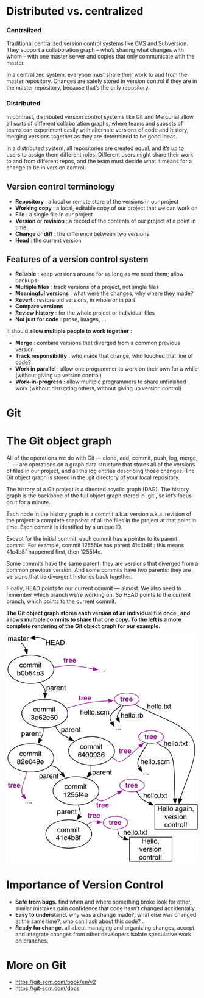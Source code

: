 # Distributed vs. centralized

### Centralized

Traditional centralized version control systems like CVS and Subversion. They support a collaboration graph – who’s sharing what changes with whom – with one master server and copies that only communicate with the master.

In a centralized system, everyone must share their work to and from the master repository. Changes are safely stored in version control if they are in the master repository, because that’s the only repository.

### Distributed

In contrast, distributed version control systems like Git and Mercurial allow all sorts of different collaboration graphs, where teams and subsets of teams can experiment easily with alternate versions of code and history, merging versions together as they are determined to be good ideas.

In a distributed system, all repositories are created equal, and it’s up to users to assign them different roles. Different users might share their work to and from different repos, and the team must decide what it means for a change to be in version control.

## Version control terminology

- **Repository** : a local or remote store of the versions in our project
- **Working copy** : a local, editable copy of our project that we can work on
- **File** : a single file in our project
- **Version** or **revision** : a record of the contents of our project at a point in time
- **Change** or **diff** : the difference between two versions
- **Head** : the current version

## Features of a version control system

- **Reliable** : keep versions around for as long as we need them; allow backups
- **Multiple files** : track versions of a project, not single files
- **Meaningful versions** : what were the changes, why where they made?
- **Revert** : restore old versions, in whole or in part
- **Compare versions**
- **Review history** : for the whole project or individual files
- **Not just for code** : prose, images, …

It should **allow multiple people to work together** :

- **Merge** : combine versions that diverged from a common previous version
- **Track responsibility** : who made that change, who touched that line of code?
- **Work in parallel** : allow one programmer to work on their own for a while (without giving up version control)
- **Work-in-progress** : allow multiple programmers to share unfinished work (without disrupting others, without giving up version control)

# Git

# The Git object graph

All of the operations we do with Git — clone, add, commit, push, log, merge, … — are operations on a graph data structure that stores all of the versions of files in our project, and all the log entries describing those changes. The Git object graph is stored in the .git directory of your local repository.

The history of a Git project is a directed acyclic graph (DAG). The history graph is the backbone of the full object graph stored in .git , so let’s focus on it for a minute.

Each node in the history graph is a commit a.k.a. version a.k.a. revision of the project: a complete snapshot of all the files in the project at that point in time. Each commit is identified by a unique ID.

Except for the initial commit, each commit has a pointer to its parent commit. For example, commit 1255f4e has parent 41c4b8f : this means 41c4b8f happened first, then 1255f4e.

Some commits have the same parent: they are versions that diverged from a common previous version. And some commits have two parents: they are versions that tie divergent histories back together.

Finally, HEAD points to our current commit — almost. We also need to remember which branch we’re working on. So HEAD points to the current branch, which points to the current commit.

**The Git object graph stores each version of an individual file once , and allows multiple commits to share that one copy. To the left is a more complete rendering of the Git object graph for our example.**

![hello-git-history-trees.png](../_resources/hello-git-history-trees.png)

# Importance of Version Control

- **Safe from bugs.** find when and where something broke look for other, similar mistakes gain confidence that code hasn’t changed accidentally.
- **Easy to understand.** why was a change made?, what else was changed at the same time?, who can I ask about this code? .
- **Ready for change.** all about managing and organizing changes, accept and integrate changes from other developers isolate speculative work on branches.

# More on Git

- https://git-scm.com/book/en/v2
- https://git-scm.com/docs